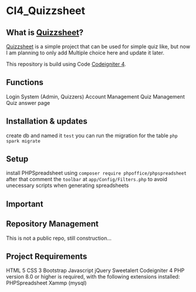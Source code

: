 # CI4_Quizzsheet

## What is [Quizzsheet](http://localhost/development/practice/CI4_Learning/CI4_Quiz/public/)?

[Quizzsheet](http://localhost/development/practice/CI4_Learning/CI4_Quiz/public/) is a
simple project that can be used for simple quiz like, but now I am planning to only add Multiple choice here and update it later.

This repository is build using Code
[Codeigniter 4](https://github.com/codeigniter4/CodeIgniter4).


## Functions

Login System (Admin, Quizzers)
Account Management
Quiz Management
Quiz answer page


## Installation & updates

create db and named it `test`
you can run the migration for the table `php spark migrate`


## Setup

install PHPSpreadsheet using `composer require phpoffice/phpspreadsheet`
after that comment the `toolbar` at `app/Config/Filters.php` to avoid unecessary scripts when generating spreadsheets


## Important


## Repository Management

This is not a public repo, still construction...


## Project Requirements

HTML 5
CSS 3
Bootstrap
Javascript
jQuery
Sweetalert
Codeigniter 4
PHP version 8.0 or higher is required, with the following extensions installed:
PHPSpreadsheet
Xammp (mysql)

